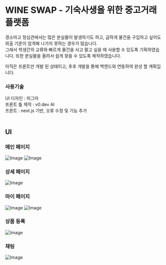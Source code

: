 # WINE SWAP - 기숙사생을 위한 중고거래 플랫폼

경소마고 정심관에서는 많은 분실물이 발생하기도 하고, 급하게 물건을 구입하고 싶어도 외출 기준이 엄격해 나가지 못하는 경우가 많습니다. <br/>
그래서 학생간의 교류와 빠르게 물건을 사고 팔고 싶을 때 사용할 수 있도록 기획하였습니다.
또한 분실물을 올려서 쉽게 찾을 수 있도록 제작하였습니다.

아직은 프론트만 개발 된 상태이고, 추후 개발을 통해 백엔드와 연동하여 완성 할 계획입니다.

### 사용기술<br/>
UI 디자인 : 피그마<br/>
프론트 틀 제작 : v0.dev AI<br/>
프론트 : next.js 기반, 오류 수정 및 기능 추가
<br/><br/>

## UI

### 메인 페이지

![Image](https://github.com/user-attachments/assets/28b945ea-cc2d-4879-a121-1455e43892c1)
![Image](https://github.com/user-attachments/assets/54f281a0-ebd2-4cd3-b0e9-cf739e38027a)


### 상세 페이지

![Image](https://github.com/user-attachments/assets/f9194475-753b-4b50-97a1-cd641a781c66)


### 마이 페이지

![Image](https://github.com/user-attachments/assets/a027db1b-b674-41e6-a2f3-dc5a70238e5c)
![Image](https://github.com/user-attachments/assets/439bb2a7-1a31-44f3-9fde-b8cbe23fa078)


### 상품 등록

![Image](https://github.com/user-attachments/assets/096d85f7-b5ef-4ba4-b453-20c2265f9092)


### 채팅

![Image](https://github.com/user-attachments/assets/c5a93746-a65a-4638-bbc3-d0451baece3f)
